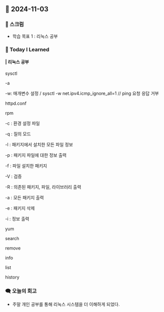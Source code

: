 ## 📆 2024-11-03

### 🔔 스크럼

- 학습 목표 1 : 리눅스 공부
  <br/>

### 🚀 Today I Learned

#### | 리눅스 공부

sysctl





-a



-w: 매개변수 설정 / sysctl -w net.ipv4.icmp_ignore_all=1 // ping 요청 응답 거부



httpd.conf



rpm





-c : 환경 설정 파일



-q : 질의 모드



-l : 패키지에서 설치한 모든 파일 정보



-p : 패키지 파일에 대한 정보 출력



-f : 파일 설치한 패키지



-V : 검증



-R : 의존된 패키지, 파일, 라이브러리 출력



-a : 모든 패키지 출력



-e : 패키지 삭제



-i : 정보 출력



yum





search



remove



info



list



history

### 🗨️ 오늘의 회고

<!--
- 오늘의 학습 경험에 대한 자유로운 생각이나 느낀 점을 기록합니다.
- 성공적인 점, 개선해야 할 점, 새롭게 시도하고 싶은 방법 등을 포함할 수 있습니다.-->

- 주말 개인 공부를 통해 리눅스 시스템을 더 이해하게 되었다. 
